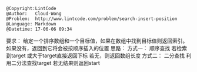 ```
@Copyright:LintCode
@Author:   Cloud-Wong
@Problem:  http://www.lintcode.com/problem/search-insert-position
@Language: Markdown
@Datetime: 17-06-06 09:34
```

要求：
给定一个排序数组和一个目标值，如果在数组中找到目标值则返回索引。如果没有，返回到它将会被按顺序插入的位置
思路：
方式一：
顺序查找
若检索到target 或大于target直接返回下标
若无，则返回数组长度
方式二：
二分查找
利用二分法查找target
若无结果则返回start